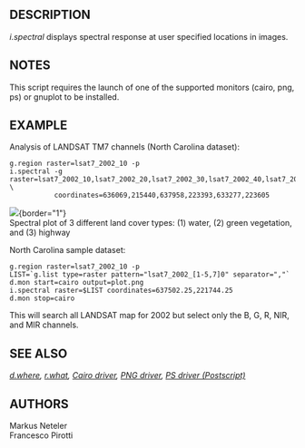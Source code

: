 ## DESCRIPTION

*i.spectral* displays spectral response at user specified locations in
images.

## NOTES

This script requires the launch of one of the supported monitors (cairo,
png, ps) or gnuplot to be installed.

## EXAMPLE

Analysis of LANDSAT TM7 channels (North Carolina dataset):

```
g.region raster=lsat7_2002_10 -p
i.spectral -g raster=lsat7_2002_10,lsat7_2002_20,lsat7_2002_30,lsat7_2002_40,lsat7_2002_50,lsat7_2002_70 \
           coordinates=636069,215440,637958,223393,633277,223605
```

![](i_spectral.png){border="1"}\
Spectral plot of 3 different land cover types: (1) water, (2) green
vegetation, and (3) highway

North Carolina sample dataset:

```
g.region raster=lsat7_2002_10 -p
LIST=`g.list type=raster pattern="lsat7_2002_[1-5,7]0" separator=","`
d.mon start=cairo output=plot.png
i.spectral raster=$LIST coordinates=637502.25,221744.25
d.mon stop=cairo
```

This will search all LANDSAT map for 2002 but select only the B, G, R,
NIR, and MIR channels.

## SEE ALSO

*[d.where](d.where.html), [r.what](r.what.html), [Cairo
driver](cairodriver.html), [PNG driver](pngdriver.html), [PS driver
(Postscript)](psdriver.html)*

## AUTHORS

Markus Neteler\
Francesco Pirotti
